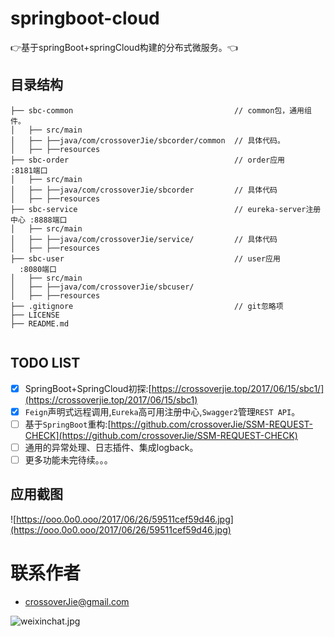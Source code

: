 # springboot-cloud

:point_right:基于springBoot+springCloud构建的分布式微服务。:point_left:

## 目录结构
```shell
├── sbc-common                                    // common包，通用组件。  
│   ├── src/main
│   ├── ├──java/com/crossoverJie/sbcorder/common  // 具体代码。  
│   ├── ├──resources
├── sbc-order                                     // order应用            :8181端口
│   ├── src/main
│   ├── ├──java/com/crossoverJie/sbcorder         // 具体代码
│   ├── ├──resources
├── sbc-service                                   // eureka-server注册中心 :8888端口
│   ├── src/main
│   ├── ├──java/com/crossoverJie/service/         // 具体代码
│   ├── ├──resources
├── sbc-user                                      // user应用             :8080端口
│   ├── src/main
│   ├── ├──java/com/crossoverJie/sbcuser/
│   ├── ├──resources
├── .gitignore                                    // git忽略项
├── LICENSE                
├── README.md               


```

## TODO LIST

* [x] SpringBoot+SpringCloud初探:[https://crossoverjie.top/2017/06/15/sbc1/](https://crossoverjie.top/2017/06/15/sbc1)
* [x] `Feign`声明式远程调用,`Eureka`高可用注册中心,`Swagger2`管理`REST API`。
* [ ] 基于`SpringBoot`重构:[https://github.com/crossoverJie/SSM-REQUEST-CHECK](https://github.com/crossoverJie/SSM-REQUEST-CHECK)
* [ ] 通用的异常处理、日志插件、集成logback。
* [ ] 更多功能未完待续。。。

## 应用截图
![https://ooo.0o0.ooo/2017/06/26/59511cef59d46.jpg](https://ooo.0o0.ooo/2017/06/26/59511cef59d46.jpg)

# 联系作者
- [crossoverJie@gmail.com](mailto:crossoverJie@gmail.com)

![weixinchat.jpg](https://i.loli.net/2017/07/21/5971592b04340.jpg)




